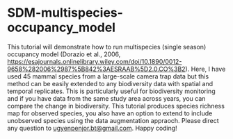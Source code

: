 # SDM-multispecies-occupancy_model

This tutorial will demonstrate how to run multispecies (single season) occupancy model (Dorazio et al., 2006, https://esajournals.onlinelibrary.wiley.com/doi/10.1890/0012-9658%282006%2987%5B842%3AESRAAB%5D2.0.CO%3B2). 
Here, I have used 45 mammal species from a large-scale camera trap data but this method can be easily extended to any biodiversity data with spatial and temporal replicates.
This is particularly useful for biodiversity monitoring and if you have data from the same study area across years, you can compare the change in biodiversity.
This tutorial produces species richness map for observed species, you also have an option to extend to include unobserved species using the data augmentation appraoch.
Please direct any question to ugyenpenjor.bt@gmail.com.
Happy coding!
